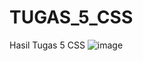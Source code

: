 # TUGAS_5_CSS
Hasil Tugas 5 CSS
![image](https://user-images.githubusercontent.com/89910124/206894601-e022cd24-81ff-4d69-949b-d5e31162c9e2.png)
